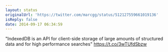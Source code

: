 ```yaml
---
layout: status
originalUrl: 'https://twitter.com/marcgg/status/512127559661019136'
isReply: false
date: 2014-09-17 06:34:59
---
```


"IndexedDB is an API for client-side storage of large amounts of structured data and for high performance searches" https://t.co/3wTUfdSbzw
